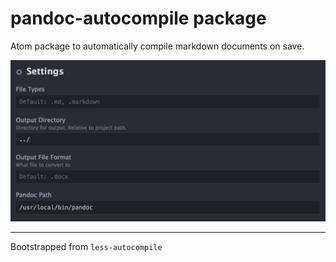 # pandoc-autocompile package

Atom package to automatically compile markdown documents on save.

![](https://raw.githubusercontent.com/whateverforever/pandoc-autocompile/master/settings.png)

---

Bootstrapped from `less-autocompile`
